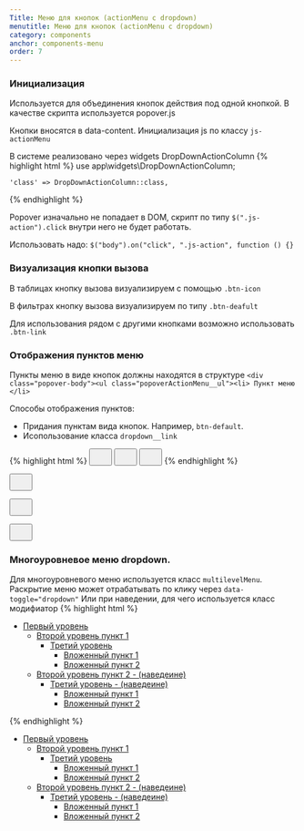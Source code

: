 ```yaml
---
Title: Меню для кнопок (actionMenu с dropdown)
menutitle: Меню для кнопок (actionMenu с dropdown)
category: components
anchor: components-menu
order: 7
---
```


### Инициализация

Используется для объединения кнопок действия под одной кнопкой. В качестве скрипта используется popover.js

Кнопки вносятся в data-content. Инициализация js по классу `js-actionMenu`

В системе реализовано через widgets DropDownActionColumn
{% highlight html %}
  use app\widgets\DropDownActionColumn;
 
    'class' => DropDownActionColumn::class,
{% endhighlight %}


Popover изначально не попадает в DOM, скрипт по типу `$(".js-action").click` внутри него не будет работать.

Использовать надо:
`$("body").on("click", ".js-action", function () {}`

### Визуализация кнопки вызова

В таблицах кнопку вызова визуализируем с помощью `.btn-icon`

В фильтрах кнопку вызова визуализируем по типу `.btn-deafult`

Для использования рядом с другими кнопками возможно использовать `.btn-link`

### Отображения пунктов меню
Пункты меню в виде кнопок должны находятся в структуре
`<div class="popover-body"><ul class="popoverActionMenu__ul"><li> Пункт меню </li>`

Способы отображения пунктов:
- Придания пунктам вида кнопок. Например, `btn-default`.
- Исопользование класса `dropdown__link`

{% highlight html %}
  <button class="btn-icon js-actionMenu"
          type="button"
          data-content="
            <button class='dropdown__link'>
              <span class='svg--icon'>
                <svg class='bicolors-edit' width='24' height='24'>
                  <use xlink:href='dist/sprite.symbol.svg#bicolors-edit__24vb'></use>
                </svg>
              </span>
              <span class='btn-text'>Редактировать</span>
            </button>
            <button class='dropdown__link'>
              <span class='svg--icon'>
                <svg class='bicolors-edit' width='24' height='24'>
                  <use xlink:href='dist/sprite.symbol.svg#bicolors-delete__24vb'></use>
                </svg>
              </span>
              <span class='btn-text'>Удалить</span>
            </button>
          ">
          <span class="svg--icon">
            <svg class="bicolors-menu" width="24" height="24"><use xlink:href="dist/sprite.symbol.svg#bicolors-menu"></use></svg>
          </span>
  </button>
  <button class="btn-default js-actionMenu"
          type="button"
          data-content="
            <button class='btn-default btn-block'>
              <span class='svg--icon'>
                <svg class='bicolors-doc_add' width='24' height='24'>
                  <use xlink:href='dist/sprite.symbol.svg#bicolors-doc_add'></use>
                </svg>
              </span>
              <span class='btn-text'>Редактировать</span>
            </button>
          ">
          <span class="svg--icon">
            <svg class="bicolors-filter" width="24" height="24"><use xlink:href="dist/sprite.symbol.svg#bicolors-filter"></use></svg>
          </span>
  </button>
  <button class="btn-link js-actionMenu"
          type="button"
          data-content="
            <button class='dropdown__link'>
              <span class='svg--icon'>
                <svg class='bicolors-edit' width='16' height='16'>
                  <use xlink:href='dist/sprite.symbol.svg#bicolors-edit'></use>
                </svg>
              </span>
              <span class='btn-text'>Редактировать</span>
            </button>
              <span class='svg--icon'>
                <svg class='bicolors-plus' width='24' height='24'>
                  <use xlink:href='dist/sprite.symbol.svg#bicolors-plus__24vb'></use>
                </svg>
              </span>
              <span class='btn-text'>Добавить</span>
            </button>
          ">
          <span class="svg--icon">
            <svg class="bicolors-menu" width="24" height="24"><use xlink:href="dist/sprite.symbol.svg#bicolors-menu"></use></svg>
          </span>
  </button>
{% endhighlight %}

<div class="bs-docs-example">
  <button class="btn-icon mr-10 js-actionMenu" type="button" data-content="<button class='dropdown__link'><span class='svg--icon'><svg class='bicolors-edit' width='24' height='24'><use xlink:href='dist/sprite.symbol.svg#bicolors-edit__24vb'></use></svg></span><span class='btn-text'>Редактировать</span></button><button class='dropdown__link'><span class='svg--icon'><svg class='bicolors-edit' width='24' height='24'><use xlink:href='dist/sprite.symbol.svg#bicolors-delete__24vb'></use></svg></span><span class='btn-text'>Удалить</span></button> "><span class="svg--icon"><svg class="bicolors-menu" width="24" height="24"><use xlink:href="dist/sprite.symbol.svg#bicolors-menu"></use></svg></span></button>

  <button class="btn-default js-actionMenu ml-10" type="button" data-content="<button class='btn-default btn-block'><span class='svg--icon'><svg class='bicolors-doc_add' width='24' height='24'><use xlink:href='dist/sprite.symbol.svg#bicolors-doc_add'></use></svg></span><span class='btn-text'>Редактировать</span></button> "><span class="svg--icon"><svg class="bicolors-filter" width="24" height="24"><use xlink:href="dist/sprite.symbol.svg#bicolors-filter"></use></svg></span></button>

  <button class="btn-link js-actionMenu ml-10" type="button" data-content="<button class='dropdown__link'><span class='svg--icon'><svg class='bicolors-plus' width='24' height='24'><use xlink:href='dist/sprite.symbol.svg#bicolors-plus__24vb'></use></svg></span><span class='btn-text'>Добавить</span></button> "><span class="svg--icon"><svg class="bicolors-menu" width="24" height="24"><use xlink:href="dist/sprite.symbol.svg#bicolors-menu"></use></svg></span></button>
</div>

### Многоуровневое меню dropdown. 
Для многоуровневого меню используется класс `multilevelMenu`. 
Раскрытие меню может отрабатывать по клику через `data-toggle="dropdown"`
Или при наведении, для чего используется класс модифиатор
{% highlight html %}
 <ul class="multilevelMenu">
    <li class="dropdown">
      <a class="dropdown dropdown-toggle" href="#" data-toggle="dropdown">
        Первый уровень
      </a>
      <ul class="dropdown-menu">
        <li class="dropdown__items dropdown dropdown-submenu">
          <a class="dropdown__link dropdown-toggle" href="#" data-toggle="dropdown">
            Второй уровень пункт 1
          </a>
          <ul class="dropdown-menu">
            <li class="dropdown__items dropdown dropdown-submenu">
              <a class="dropdown__link dropdown-toggle" href="#" data-toggle="dropdown">
                Третий уровень
              </a>
              <ul class="dropdown-menu">
                <li class="dropdown__items">
                  <a class="dropdown__link" href="#">Вложенный пункт 1</a>
                </li>
                <li class="dropdown__items">
                  <a class="dropdown__link" href="#">Вложенный пункт 2</a>
                </li>
              </ul>
            </li>
          </ul>
        </li>
        <li class="dropdown__items dropdown dropdown-submenu dropdown-submenu_actionHover">
          <a class="dropdown__link dropdown-toggle" href="#" data-toggle="dropdown">
            Второй уровень пункт 2 - (наведеине)
          </a>
          <ul class="dropdown-menu">
            <li class="dropdown__items dropdown dropdown-submenu dropdown-submenu_actionHover">
              <a class="dropdown__link dropdown-toggle" href="#" data-toggle="dropdown">
                Третий уровень  - (наведеине)
              </a>
              <ul class="dropdown-menu">
                <li class="dropdown__items">
                  <a class="dropdown__link" href="#">Вложенный пункт 1</a>
                </li>
                <li class="dropdown__items">
                  <a class="dropdown__link" href="#">Вложенный пункт 2</a>
                </li>
              </ul>
            </li>
          </ul>
        </li>
      </ul>
    </li>
  </ul>
{% endhighlight %}

<div class="bs-docs-example">
  <ul class="multilevelMenu">
    <li class="dropdown">
      <a class="dropdown dropdown-toggle" href="#" data-toggle="dropdown">
        Первый уровень
      </a>
      <ul class="dropdown-menu">
        <li class="dropdown__items dropdown dropdown-submenu">
          <a class="dropdown__link dropdown-toggle" href="#" data-toggle="dropdown">
            Второй уровень пункт 1
          </a>
          <ul class="dropdown-menu">
            <li class="dropdown__items dropdown dropdown-submenu">
              <a class="dropdown__link dropdown-toggle" href="#" data-toggle="dropdown">
                Третий уровень
              </a>
              <ul class="dropdown-menu">
                <li class="dropdown__items">
                  <a class="dropdown__link" href="#">Вложенный пункт 1</a>
                </li>
                <li class="dropdown__items">
                  <a class="dropdown__link" href="#">Вложенный пункт 2</a>
                </li>
              </ul>
            </li>
          </ul>
        </li>
        <li class="dropdown__items dropdown dropdown-submenu dropdown-submenu_actionHover">
          <a class="dropdown__link dropdown-toggle" href="#" data-toggle="dropdown">
            Второй уровень пункт 2 - (наведеине)
          </a>
          <ul class="dropdown-menu">
            <li class="dropdown__items dropdown dropdown-submenu dropdown-submenu_actionHover">
              <a class="dropdown__link dropdown-toggle" href="#" data-toggle="dropdown">
                Третий уровень - (наведеине)
              </a>
              <ul class="dropdown-menu">
                <li class="dropdown__items">
                  <a class="dropdown__link" href="#">Вложенный пункт 1</a>
                </li>
                <li class="dropdown__items">
                  <a class="dropdown__link" href="#">Вложенный пункт 2</a>
                </li>
              </ul>
            </li>
          </ul>
        </li>
      </ul>
    </li>
  </ul>
</div>